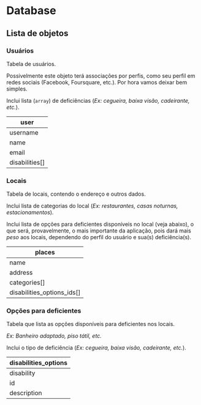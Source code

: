 # Database

    
## Lista de objetos

### Usuários

Tabela de usuários.

Possivelmente este objeto terá associações por perfis, como seu perfil em redes sociais (Facebook, Foursquare, etc.). Por hora vamos deixar bem simples.

Inclui lista (`array`) de deficiências (_Ex: cegueira, baixa visão, cadeirante, etc._).

| user           |
| -------------- |
| username       |
| name           |
| email          |
| disabilities[] |


### Locais

Tabela de locais, contendo o endereço e outros dados.

Inclui lista de categorias do local (_Ex: restaurantes, casas noturnas, estacionamentos_).

Inclui lista de opções para deficientes disponíveis no local (veja abaixo), o que será, 
provavelmente, o mais importante da aplicação, pois dará mais _peso_ aos locais, 
dependendo do perfil do usuário e sua(s) deficiência(s).

| places                     |
| -------------------------- |
| name                       |
| address                    |
| categories[]               |
| disabilities_options_ids[] |


### Opções para deficientes

Tabela que lista as opções disponíveis para deficientes nos locais.

_Ex: Banheiro adaptado, piso tátil, etc._

Inclui o tipo de deficiência (_Ex: cegueira, baixa visão, cadeirante, etc._).

| disabilities_options |
| -------------------- |
| disability           |
| id                   |
| description          |


